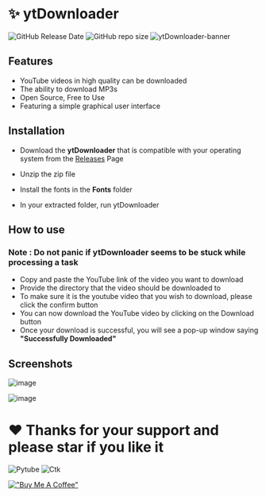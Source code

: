 # ✨ ytDownloader 

<img alt="GitHub Release Date" src="https://img.shields.io/github/release-date/kavindu-aka-sid/ytdownloader"> <img alt="GitHub repo size" src="https://img.shields.io/github/repo-size/kavindu-aka-sid/ytdownloader">
![ytDownloader-banner](https://user-images.githubusercontent.com/81173459/173522511-48b2c0c8-bf12-4d87-9124-3127312afcfa.png)



## Features 

- YouTube videos in high quality can be downloaded
- The ability to download MP3s
- Open Source, Free to Use
- Featuring a simple graphical user interface

## Installation

- Download the **ytDownloader** that is compatible with your operating system from the [Releases](https://github.com/itzkavindu/ytDownloader/releases) Page

- Unzip the zip file
- Install the fonts in the **Fonts** folder
- In your extracted folder, run ytDownloader

## How to use

### Note : Do not panic if ytDownloader seems to be stuck while processing a  task

- Copy and paste the YouTube link of the video you want to download  
- Provide the directory that the video should be downloaded to
- To make sure it is the youtube video that you wish to download, please click the confirm button
- You can now download the YouTube video by clicking on the Download button 
- Once your download is successful, you will see a pop-up window saying **"Successfully Downloaded"**

## Screenshots
![image](https://user-images.githubusercontent.com/81173459/173237013-e5aed54b-869b-4e08-a923-1f3fed523ae7.png)



![image](https://user-images.githubusercontent.com/81173459/173237038-3ff1e1cf-d8fa-4140-8455-10fb16c80e96.png)


# ❤ Thanks for your support and please star if you like it
<img alt="Pytube" src="https://img.shields.io/badge/Made%20with-Pytube-9cf?style=for-the-badge&logo=github">
<img alt="Ctk" src="https://img.shields.io/badge/GUI%20was%20Made%20Using-CustomTkinter-9cf?style=for-the-badge&logo=github">

[!["Buy Me A Coffee"](https://www.buymeacoffee.com/assets/img/custom_images/orange_img.png)](https://www.buymeacoffee.com/kavindunimsara)
